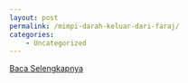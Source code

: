 ```yaml
---
layout: post
permalink: /mimpi-darah-keluar-dari-faraj/
categories:
    - Uncategorized
---
```


[Baca Selengkapnya](/08)